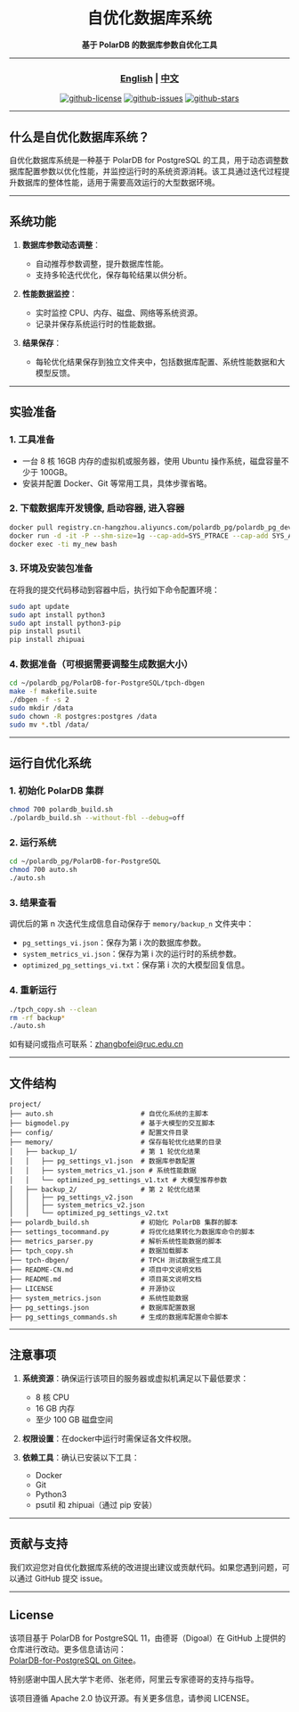 
<div align="center">

# 自优化数据库系统

**基于 PolarDB 的数据库参数自优化工具**

---

### [English](README.md) | [中文](README-CN.md)

[![github-license](https://img.shields.io/github/license/polardbpg/polardb-self-optimizer?style=for-the-badge&logo=github)](LICENSE)
[![github-issues](https://img.shields.io/github/issues/polardbpg/polardb-self-optimizer?style=for-the-badge&logo=github)](https://github.com/polardbpg/polardb-self-optimizer/issues)
[![github-stars](https://img.shields.io/github/stars/polardbpg/polardb-self-optimizer?style=for-the-badge&logo=github)](https://github.com/polardbpg/polardb-self-optimizer/stargazers)

</div>

---

## 什么是自优化数据库系统？

自优化数据库系统是一种基于 PolarDB for PostgreSQL 的工具，用于动态调整数据库配置参数以优化性能，并监控运行时的系统资源消耗。该工具通过迭代过程提升数据库的整体性能，适用于需要高效运行的大型数据环境。

---

## 系统功能

1. **数据库参数动态调整**：
   - 自动推荐参数调整，提升数据库性能。
   - 支持多轮迭代优化，保存每轮结果以供分析。

2. **性能数据监控**：
   - 实时监控 CPU、内存、磁盘、网络等系统资源。
   - 记录并保存系统运行时的性能数据。

3. **结果保存**：
   - 每轮优化结果保存到独立文件夹中，包括数据库配置、系统性能数据和大模型反馈。

---

## 实验准备

### 1. 工具准备

- 一台 8 核 16GB 内存的虚拟机或服务器，使用 Ubuntu 操作系统，磁盘容量不少于 100GB。
- 安装并配置 Docker、Git 等常用工具，具体步骤省略。

### 2. 下载数据库开发镜像, 启动容器, 进入容器

```bash
docker pull registry.cn-hangzhou.aliyuncs.com/polardb_pg/polardb_pg_devel:ubuntu20.04
docker run -d -it -P --shm-size=1g --cap-add=SYS_PTRACE --cap-add SYS_ADMIN --privileged=true --name my_new registry.cn-hangzhou.aliyuncs.com/polardb_pg/polardb_pg_devel:ubuntu20.04 bash
docker exec -ti my_new bash
```

### 3. 环境及安装包准备

在将我的提交代码移动到容器中后，执行如下命令配置环境：

```bash
sudo apt update
sudo apt install python3
sudo apt install python3-pip
pip install psutil
pip install zhipuai
```

### 4. 数据准备（可根据需要调整生成数据大小）

```bash
cd ~/polardb_pg/PolarDB-for-PostgreSQL/tpch-dbgen
make -f makefile.suite
./dbgen -f -s 2
sudo mkdir /data
sudo chown -R postgres:postgres /data
sudo mv *.tbl /data/
```

---

## 运行自优化系统

### 1. 初始化 PolarDB 集群

```bash
chmod 700 polardb_build.sh
./polardb_build.sh --without-fbl --debug=off
```

### 2. 运行系统

```bash
cd ~/polardb_pg/PolarDB-for-PostgreSQL
chmod 700 auto.sh
./auto.sh
```

### 3. 结果查看

调优后的第 n 次迭代生成信息自动保存于 `memory/backup_n` 文件夹中：

- `pg_settings_vi.json`：保存为第 i 次的数据库参数。
- `system_metrics_vi.json`：保存为第 i 次的运行时的系统参数。
- `optimized_pg_settings_vi.txt`：保存第 i 次的大模型回复信息。

### 4. 重新运行

```bash
./tpch_copy.sh --clean
rm -rf backup*
./auto.sh
```

如有疑问或指点可联系：zhangbofei@ruc.edu.cn

---

## 文件结构

```plaintext
project/
├── auto.sh                      # 自优化系统的主脚本
├── bigmodel.py                  # 基于大模型的交互脚本
├── config/                      # 配置文件目录
├── memory/                      # 保存每轮优化结果的目录
│   ├── backup_1/                # 第 1 轮优化结果
│   │   ├── pg_settings_v1.json  # 数据库参数配置
│   │   ├── system_metrics_v1.json # 系统性能数据
│   │   └── optimized_pg_settings_v1.txt # 大模型推荐参数
│   ├── backup_2/                # 第 2 轮优化结果
│   │   ├── pg_settings_v2.json
│   │   ├── system_metrics_v2.json
│   │   └── optimized_pg_settings_v2.txt
├── polardb_build.sh             # 初始化 PolarDB 集群的脚本
├── settings_tocommand.py        # 将优化结果转化为数据库命令的脚本
├── metrics_parser.py            # 解析系统性能数据的脚本
├── tpch_copy.sh                 # 数据加载脚本
├── tpch-dbgen/                  # TPCH 测试数据生成工具
├── README-CN.md                 # 项目中文说明文档
├── README.md                    # 项目英文说明文档
├── LICENSE                      # 开源协议
├── system_metrics.json          # 系统性能数据
├── pg_settings.json             # 数据库配置数据
├── pg_settings_commands.sh      # 生成的数据库配置命令脚本
```

---

## 注意事项

1. **系统资源**：确保运行该项目的服务器或虚拟机满足以下最低要求：
   - 8 核 CPU
   - 16 GB 内存
   - 至少 100 GB 磁盘空间

2. **权限设置**：在docker中运行时需保证各文件权限。

3. **依赖工具**：确认已安装以下工具：
   - Docker
   - Git
   - Python3
   - psutil 和 zhipuai（通过 pip 安装）

---

## 贡献与支持

我们欢迎您对自优化数据库系统的改进提出建议或贡献代码。如果您遇到问题，可以通过 GitHub 提交 issue。

---

## License

该项目基于 PolarDB for PostgreSQL 11，由德哥（Digoal）在 GitHub 上提供的仓库进行改动。更多信息请访问：  
[PolarDB-for-PostgreSQL on Gitee](https://gitee.com/digoal/PolarDB-for-PostgreSQL)。

特别感谢中国人民大学卞老师、张老师，阿里云专家德哥的支持与指导。

该项目遵循 Apache 2.0 协议开源。有关更多信息，请参阅 LICENSE。
